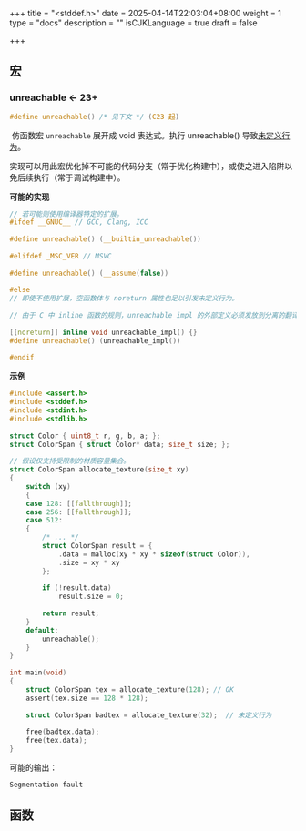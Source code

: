 +++
title = "<stddef.h>"
date = 2025-04-14T22:03:04+08:00
weight = 1
type = "docs"
description = ""
isCJKLanguage = true
draft = false

+++

## 宏

### unreachable <- 23+

```c
#define unreachable() /* 见下文 */ (C23 起)
```

​	仿函数宏 `unreachable` 展开成 void 表达式。执行 unreachable() 导致[未定义行为](https://zh.cppreference.com/w/c/language/behavior)。

​	实现可以用此宏优化掉不可能的代码分支（常于优化构建中），或使之进入陷阱以免后续执行（常于调试构建中）。

**可能的实现**

```c
// 若可能则使用编译器特定的扩展。
#ifdef __GNUC__ // GCC, Clang, ICC
 
#define unreachable() (__builtin_unreachable())
 
#elifdef _MSC_VER // MSVC
 
#define unreachable() (__assume(false))
 
#else
// 即使不使用扩展，空函数体与 noreturn 属性也足以引发未定义行为。
 
// 由于 C 中 inline 函数的规则，unreachable_impl 的外部定义必须发放到分离的翻译单元。
 
[[noreturn]] inline void unreachable_impl() {}
#define unreachable() (unreachable_impl())
 
#endif
```

**示例**

```c
#include <assert.h>
#include <stddef.h>
#include <stdint.h>
#include <stdlib.h>
 
struct Color { uint8_t r, g, b, a; };
struct ColorSpan { struct Color* data; size_t size; };
 
// 假设仅支持受限制的材质容量集合。
struct ColorSpan allocate_texture(size_t xy)
{
    switch (xy)
    {
    case 128: [[fallthrough]];
    case 256: [[fallthrough]];
    case 512:
    {
        /* ... */
        struct ColorSpan result = {
            .data = malloc(xy * xy * sizeof(struct Color)),
            .size = xy * xy
        };
 
        if (!result.data)
            result.size = 0;
 
        return result;
    }
    default:
        unreachable();
    }
}
 
int main(void)
{
    struct ColorSpan tex = allocate_texture(128); // OK
    assert(tex.size == 128 * 128);
 
    struct ColorSpan badtex = allocate_texture(32);  // 未定义行为
 
    free(badtex.data);
    free(tex.data);
}
```

可能的输出：

```txt
Segmentation fault
```

## 函数






